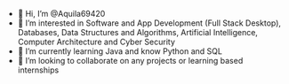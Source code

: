 - 👋 Hi, I’m @Aquila69420
- 👀 I’m interested in Software and App Development (Full Stack Desktop), Databases, Data Structures and Algorithms, Artificial Intelligence, Computer Architecture and Cyber Security
- 🌱 I’m currently learning Java and know Python and SQL
- 💞️ I’m looking to collaborate on any projects or learning based internships


<!---
Aquila69420/Aquila69420 is a ✨ special ✨ repository because its `README.md` (this file) appears on your GitHub profile.
You can click the Preview link to take a look at your changes.
--->
